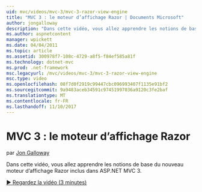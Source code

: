 ```yaml
---
uid: mvc/videos/mvc-3/mvc-3-razor-view-engine
title: "MVC 3 : le moteur d’affichage Razor | Documents Microsoft"
author: jongalloway
description: "Dans cette vidéo, vous allez apprendre les notions de base du nouveau moteur d’affichage Razor inclus dans ASP.NET MVC 3."
ms.author: aspnetcontent
manager: wpickett
ms.date: 04/04/2011
ms.topic: article
ms.assetid: 300978f7-108c-4729-a8f5-f84ef585a81f
ms.technology: dotnet-mvc
ms.prod: .net-framework
msc.legacyurl: /mvc/videos/mvc-3/mvc-3-razor-view-engine
msc.type: video
ms.openlocfilehash: 08f7d0f2919c99447cbc096993407f1135e91bf2
ms.sourcegitcommit: 9a9483aceb34591c97451997036a9120c3fe2baf
ms.translationtype: MT
ms.contentlocale: fr-FR
ms.lasthandoff: 11/10/2017
---
```

<a name="mvc-3---razor-view-engine"></a>MVC 3 : le moteur d’affichage Razor
====================
par [Jon Galloway](https://github.com/jongalloway)

Dans cette vidéo, vous allez apprendre les notions de base du nouveau moteur d’affichage Razor inclus dans ASP.NET MVC 3.

[&#9654; Regardez la vidéo (3 minutes)](https://channel9.msdn.com/Blogs/ASP-NET-Site-Videos/mvc-3-razor-view-engine)

